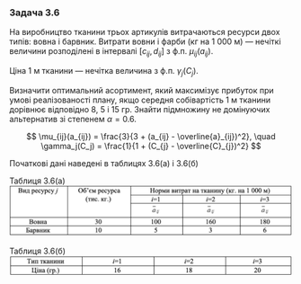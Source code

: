 ### Задача 3.6 

На виробництво тканини трьох артикулів витрачаються ресурси двох типів: вовна і барвник. Витрати вовни і фарби (кг на 1 000 м) –– нечіткі величини розподілені в інтервалі $[c_{ij}, d_{ij}]$ з ф.п. $\mu_{ij}(a_{ij})$. 

Ціна 1 м тканини –– нечітка величина з ф.п. $\gamma_j(C_j)$. 

Визначити оптимальний асортимент, який максимізує прибуток при умові реалізованості плану, якщо середня собівартість 1 м тканини дорівнює відповідно 8, 5 і 15 гр. Знайти підмножину не домінуючих альтернатив зі степенем $\alpha=0.6$. 

$$ \mu_{ij}(a_{ij}) = \frac{3}{3 + (a_{ij} - \overline{a}_{ij})^2}, \quad
   \gamma_j(C_j) = \frac{1}{1 + (C_{j} - \overline{C}_{j})^2}
$$

Початкові дані наведені в таблицях 3.6(а) і 3.6(б) 

Таблиця 3.6(а) 
![](img1.png)

Таблиця 3.6(б) 
![](img2.png)